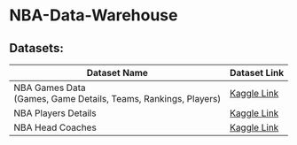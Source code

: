 ﻿# NBA-Data-Warehouse

## Datasets:

|Dataset Name | Dataset Link  |
|--|--|
| NBA Games Data <br> (Games, Game Details, Teams, Rankings, Players) | [Kaggle Link](https://www.kaggle.com/datasets/nathanlauga/nba-games?resource=download&select=games.csv) |
|NBA Players Details|[Kaggle Link](https://www.kaggle.com/datasets/justinas/nba-players-data)|
| NBA Head Coaches | [Kaggle Link](https://www.kaggle.com/datasets/jacobbaruch/nba-head-coaches?select=NBA_head_coaches.csv) |

